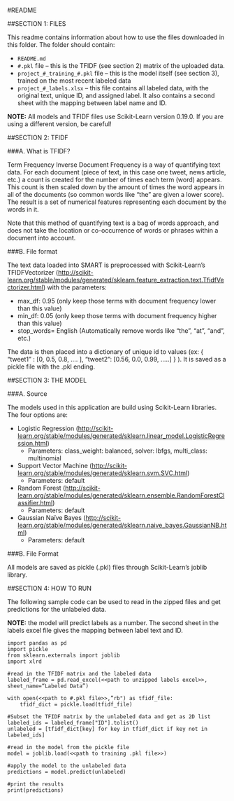 #README

##SECTION 1: FILES

This readme contains information about how to use the files downloaded in this folder. The folder should contain:

*  ```README.md```
*  ```#.pkl``` file – this is the TFIDF (see section 2) matrix of the uploaded data.
*  ```project_#_training_#.pkl``` file – this is the model itself (see section 3), trained on the most recent labeled data
*  ```project_#_labels.xlsx``` – this file contains all labeled data, with the original text, unique ID, and assigned label. It also contains a second sheet with the mapping between label name and ID.

**NOTE:** All models and TFIDF files use Scikit-Learn version 0.19.0. If you are using a different version, be careful!

##SECTION 2: TFIDF

###A.  What is TFIDF?

Term Frequency Inverse Document Frequency is a way of quantifying text data. For each document (piece of text, in this case one tweet, news article, etc.) a count is created for the number of times each term (word) appears. This count is then scaled down by the amount of times the word appears in all of the documents (so common words like “the” are given a lower score). The result is a set of numerical features representing each document by the words in it. 

Note that this method of quantifying text is a bag of words approach, and does not take the location or co-occurrence of words or phrases within a document into account.

###B.  File format

The text data loaded into SMART is preprocessed with Scikit-Learn’s TFIDFVectorizer (http://scikit-learn.org/stable/modules/generated/sklearn.feature_extraction.text.TfidfVectorizer.html) with the parameters:

* max_df: 0.95 (only keep those terms with document frequency lower than this value)
* min_df: 0.05 (only keep those terms with document frequency higher than this value)
* stop_words= English (Automatically remove words like “the”, “at”, “and”, etc.)

The data is then placed into a dictionary of unique id to values (ex: { “tweet1” : [0, 0.5, 0.8, …. ], “tweet2”: [0.56, 0.0, 0.99, …..] } ). It is saved as a pickle file with the .pkl ending.

##SECTION 3: THE MODEL

###A. Source

The models used in this application are build using Scikit-Learn libraries. The four options are:

* Logistic Regression (<http://scikit-learn.org/stable/modules/generated/sklearn.linear_model.LogisticRegression.html>)
   *  Parameters: class_weight: balanced, solver: lbfgs, multi_class: multinomial
* Support Vector Machine (<http://scikit-learn.org/stable/modules/generated/sklearn.svm.SVC.html>)
   *  Parameters: default
* Random Forest (<http://scikit-learn.org/stable/modules/generated/sklearn.ensemble.RandomForestClassifier.html>)
   *  Parameters: default
* Gaussian Naïve Bayes (<http://scikit-learn.org/stable/modules/generated/sklearn.naive_bayes.GaussianNB.html>)
   *  Parameters: default

###B. File Format

All models are saved as pickle (.pkl) files through Scikit-Learn’s joblib library.

##SECTION 4: HOW TO RUN

The following sample code can be used to read in the zipped files and get predictions for the unlabeled data.

**NOTE:** the model will predict labels as a number. The second sheet in the labels excel file gives the mapping between label text and ID.


```
import pandas as pd
import pickle
from sklearn.externals import joblib
import xlrd

#read in the TFIDF matrix and the labeled data
labeled_frame = pd.read_excel(<<path to unzipped labels excel>>, sheet_name=“Labeled Data”)

with open(<<path to #.pkl file>>,”rb") as tfidf_file:
    tfidf_dict = pickle.load(tfidf_file)

#Subset the TFIDF matrix by the unlabeled data and get as 2D list
labeled_ids = labeled_frame["ID"].tolist()
unlabeled = [tfidf_dict[key] for key in tfidf_dict if key not in labeled_ids]

#read in the model from the pickle file
model = joblib.load(<<path to training .pkl file>>)

#apply the model to the unlabeled data
predictions = model.predict(unlabeled)

#print the results
print(predictions)
```